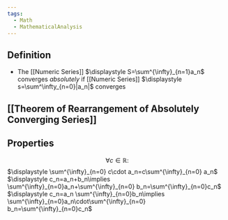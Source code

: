 ```yaml
---
tags:
  - Math
  - MathematicalAnalysis
---
```

## Definition
- The [[Numeric Series]] $\displaystyle S=\sum^{\infty}_{n=1}a_n$ converges *absolutely* if [[Numeric Series]] $\displaystyle s=\sum^\infty_{n=0}|a_n|$ converges
## [[Theorem of Rearrangement of Absolutely Converging Series]]
## Properties
$$\forall c\in \mathbb R:$$
$\displaystyle \sum^{\infty}_{n=0} c\cdot a_n=c\sum^{\infty}_{n=0} a_n$
$\displaystyle c_n=a_n+b_n\implies \sum^{\infty}_{n=0}a_n+\sum^{\infty}_{n=0} b_n=\sum^{\infty}_{n=0}c_n$
$\displaystyle c_n=a_n \sum^{\infty}_{n=0}b_n\implies \sum^{\infty}_{n=0}a_n\cdot\sum^{\infty}_{n=0} b_n=\sum^{\infty}_{n=0}c_n$